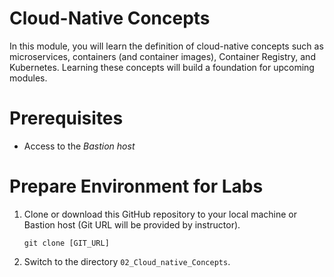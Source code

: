 # Cloud-Native Concepts

In this module, you will learn the definition of cloud-native concepts such as microservices, containers (and container images), Container Registry, and Kubernetes. Learning these concepts will build a foundation for upcoming modules.

# Prerequisites

* Access to the *Bastion host*

# Prepare Environment for Labs

1. Clone or download this GitHub repository to your local machine or Bastion host (Git URL will be provided by instructor).
    ```
    git clone [GIT_URL]
    ```

1. Switch to the directory `02_Cloud_native_Concepts`.
